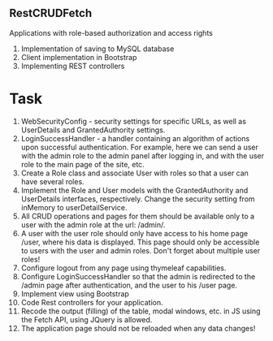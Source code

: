 ## RestCRUDFetch

Applications with role-based authorization and access rights

1. Implementation of saving to MySQL database
2. Client implementation in Bootstrap
3. Implementing REST controllers

# Task
1. WebSecurityConfig - security settings for specific URLs, as well as UserDetails and GrantedAuthority settings.
2. LoginSuccessHandler - a handler containing an algorithm of actions upon successful authentication. For example, here we can send a user with the admin role to the admin panel after logging in, and with the user role to the main page of the site, etc.
3. Create a Role class and associate User with roles so that a user can have several roles.
4. Implement the Role and User models with the GrantedAuthority and UserDetails interfaces, respectively. Change the security setting from inMemory to userDetailService.
5. All CRUD operations and pages for them should be available only to a user with the admin role at the url: /admin/.
6. A user with the user role should only have access to his home page /user, where his data is displayed. This page should only be accessible to users with the user and admin roles. Don't forget about multiple user roles!
7. Configure logout from any page using thymeleaf capabilities.
8. Configure LoginSuccessHandler so that the admin is redirected to the /admin page after authentication, and the user to his /user page.
9. Implement view using Bootstrap
10. Code Rest controllers for your application.
11. Recode the output (filling) of the table, modal windows, etc. in JS using the Fetch API, using JQuery is allowed.
12. The application page should not be reloaded when any data changes!
